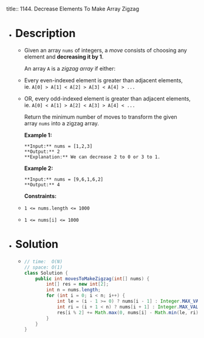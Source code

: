 title:: 1144. Decrease Elements To Make Array Zigzag

- # Description
	- Given an array `nums` of integers, a *move* consists of choosing any element and **decreasing it by 1**.
	  
	  An array `A` is a *zigzag array* if either:
	- Every even-indexed element is greater than adjacent elements, ie. `A[0] > A[1] < A[2] > A[3] < A[4] > ...`
	- OR, every odd-indexed element is greater than adjacent elements, ie. `A[0] < A[1] > A[2] < A[3] > A[4] < ...`
	  
	  Return the minimum number of moves to transform the given array `nums` into a zigzag array.
	  
	  
	  
	  **Example 1:**
	  
	  ```
	  **Input:** nums = [1,2,3]
	  **Output:** 2
	  **Explanation:** We can decrease 2 to 0 or 3 to 1.
	  ```
	  
	  **Example 2:**
	  
	  ```
	  **Input:** nums = [9,6,1,6,2]
	  **Output:** 4
	  ```
	  
	  
	  
	  **Constraints:**
	- `1 <= nums.length <= 1000`
	- `1 <= nums[i] <= 1000`
- # Solution
	- ```java
	  // time:  O(N)
	  // space: O(1)
	  class Solution {
	      public int movesToMakeZigzag(int[] nums) {
	          int[] res = new int[2];
	          int n = nums.length;
	          for (int i = 0; i < n; i++) {
	              int le = (i - 1 >= 0) ? nums[i - 1] : Integer.MAX_VALUE;
	              int ri = (i + 1 < n) ? nums[i + 1] : Integer.MAX_VALUE;
	              res[i % 2] += Math.max(0, nums[i] - Math.min(le, ri) + 1);
	          }
	      }
	  }
	  ```